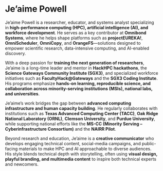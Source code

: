 # Je’aime Powell  

Je’aime Powell is a researcher, educator, and systems analyst specializing in **high-performance computing (HPC), artificial intelligence (AI), and workforce development**. He serves as a key contributor at **Omnibond Systems**, where he helps shape platforms such as **projectEUREKA!**, **OmniScheduler**, **OmniCopy**, and **OrangeFS**—solutions designed to empower scientific research, data-intensive computing, and AI-enabled discovery.  

With a deep passion for **training the next generation of researchers**, Je’aime is a long-time leader and mentor in **HackHPC hackathons**, the **Science Gateways Community Institute (SGX3)**, and specialized workforce initiatives such as **FacultyHack@Gateways** and the **SGX3 Coding Institute**. His programs emphasize **hands-on learning, reproducible science, and collaboration across minority-serving institutions (MSIs), national labs, and universities**.  

Je’aime’s work bridges the gap between **advanced computing infrastructure and human capacity building**. He regularly collaborates with institutions such as **Texas Advanced Computing Center (TACC)**, **Oak Ridge National Laboratory (ORNL)**, **Clemson University**, and **Purdue University**, while supporting national efforts like the **MS-CC (Minority Serving – Cyberinfrastructure Consortium)** and the **NAIRR Pilot**.  

Beyond research and education, Je’aime is a **creative communicator** who develops engaging technical content, social-media campaigns, and public-facing materials to make HPC and AI approachable to diverse audiences. His style blends technical depth with storytelling, often using **visual design, playful branding, and multimedia content** to inspire both technical experts and newcomers.  
